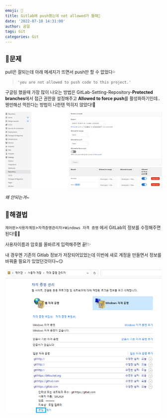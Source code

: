 ```yaml
---
emoji: 🍮
title: Gitlab에 push했는데 not allowed가 뜰때🌵
date: '2022-07-18 14:31:00'
author: 곰덜
tags: Git
categories: Git
---
```


## 💎문제

pull은 잘되는데 아래 메세지가 뜨면서 push만 할 수 없었다💦

> `'you are not allowed to push code to this project.'`

구글링 했을때 가장 많이 나오는 방법은 GitLab-Setting-Repository-**Protected branches**에서 접근 권한을 설정해주고 **Allowed to force push**를 활성화하기인데.. 웬만해선 먹힌다는 방법이 나한텐 먹히지 않았다!🤷

![](220718_01.PNG)

*왜 안되는겨~*



## 🌠해결법

`제어판`>`사용자계정`>`자격증명관리자`>`Windows 자격 증명` 에서 GitLab의 정보를 수정해주면 된다!👩‍🔧

사용자이름과 암호를 올바르게 입력해주면 끝!✨



내 경우엔 기존의 Gitlab 정보가 저장되어있었는데 이번에 새로 계정을 만들면서 정보를 바꿔줄 필요가 있었던것이다~😏



![](220718_02.PNG)



```toc

```
